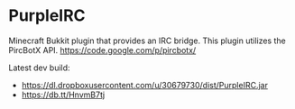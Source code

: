 PurpleIRC
=========

Minecraft Bukkit plugin that provides an IRC bridge. This plugin utilizes the PircBotX API. https://code.google.com/p/pircbotx/

Latest dev build: 
* https://dl.dropboxusercontent.com/u/30679730/dist/PurpleIRC.jar
* https://db.tt/HnvmB7tj
